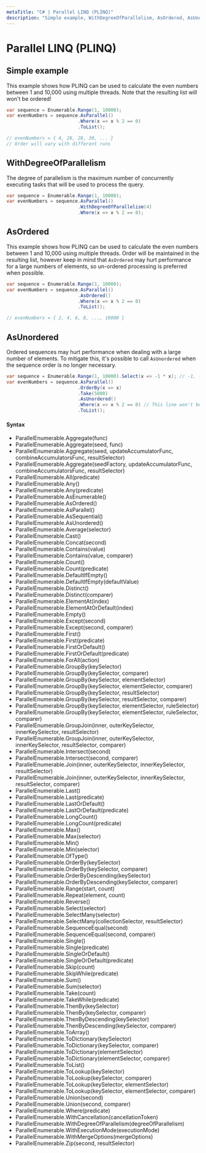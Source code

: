 ```yaml
---
metaTitle: "C# | Parallel LINQ (PLINQ)"
description: "Simple example, WithDegreeOfParallelism, AsOrdered, AsUnordered"
---
```


# Parallel LINQ (PLINQ)



## Simple example


This example shows how PLINQ can be used to calculate the even numbers between 1 and 10,000 using multiple threads. Note that the resulting list will won't be ordered!

```cs
var sequence = Enumerable.Range(1, 10000);
var evenNumbers = sequence.AsParallel()
                          .Where(x => x % 2 == 0)
                          .ToList();

// evenNumbers = { 4, 26, 28, 30, ... }
// Order will vary with different runs

```



## WithDegreeOfParallelism


The degree of parallelism is the maximum number of concurrently executing tasks that will be used to process the query.

```cs
var sequence = Enumerable.Range(1, 10000);
var evenNumbers = sequence.AsParallel()
                          .WithDegreeOfParallelism(4)
                          .Where(x => x % 2 == 0);

```



## AsOrdered


This example shows how PLINQ can be used to calculate the even numbers between 1 and 10,000 using multiple threads. Order will be maintained in the resulting list, however keep in mind that `AsOrdered` may hurt performance for a large numbers of elements, so un-ordered processing is preferred when possible.

```cs
var sequence = Enumerable.Range(1, 10000);
var evenNumbers = sequence.AsParallel()
                          .AsOrdered()
                          .Where(x => x % 2 == 0)
                          .ToList();

// evenNumbers = { 2, 4, 6, 8, ..., 10000 }

```



## AsUnordered


Ordered sequences may hurt performance when dealing with a large number of elements. To mitigate this, it's possible to call `AsUnordered` when the sequence order is no longer necessary.

```cs
var sequence = Enumerable.Range(1, 10000).Select(x => -1 * x); // -1, -2, ...
var evenNumbers = sequence.AsParallel()
                          .OrderBy(x => x)
                          .Take(5000)
                          .AsUnordered()
                          .Where(x => x % 2 == 0) // This line won't be affected by ordering
                          .ToList();

```



#### Syntax


- ParallelEnumerable.Aggregate(func)
- ParallelEnumerable.Aggregate(seed, func)
- ParallelEnumerable.Aggregate(seed, updateAccumulatorFunc, combineAccumulatorsFunc, resultSelector)
- ParallelEnumerable.Aggregate(seedFactory, updateAccumulatorFunc, combineAccumulatorsFunc, resultSelector)
- ParallelEnumerable.All(predicate)
- ParallelEnumerable.Any()
- ParallelEnumerable.Any(predicate)
- ParallelEnumerable.AsEnumerable()
- ParallelEnumerable.AsOrdered()
- ParallelEnumerable.AsParallel()
- ParallelEnumerable.AsSequential()
- ParallelEnumerable.AsUnordered()
- ParallelEnumerable.Average(selector)
- ParallelEnumerable.Cast()
- ParallelEnumerable.Concat(second)
- ParallelEnumerable.Contains(value)
- ParallelEnumerable.Contains(value, comparer)
- ParallelEnumerable.Count()
- ParallelEnumerable.Count(predicate)
- ParallelEnumerable.DefaultIfEmpty()
- ParallelEnumerable.DefaultIfEmpty(defaultValue)
- ParallelEnumerable.Distinct()
- ParallelEnumerable.Distinct(comparer)
- ParallelEnumerable.ElementAt(index)
- ParallelEnumerable.ElementAtOrDefault(index)
- ParallelEnumerable.Empty()
- ParallelEnumerable.Except(second)
- ParallelEnumerable.Except(second, comparer)
- ParallelEnumerable.First()
- ParallelEnumerable.First(predicate)
- ParallelEnumerable.FirstOrDefault()
- ParallelEnumerable.FirstOrDefault(predicate)
- ParallelEnumerable.ForAll(action)
- ParallelEnumerable.GroupBy(keySelector)
- ParallelEnumerable.GroupBy(keySelector, comparer)
- ParallelEnumerable.GroupBy(keySelector, elementSelector)
- ParallelEnumerable.GroupBy(keySelector, elementSelector, comparer)
- ParallelEnumerable.GroupBy(keySelector, resultSelector)
- ParallelEnumerable.GroupBy(keySelector, resultSelector, comparer)
- ParallelEnumerable.GroupBy(keySelector, elementSelector, ruleSelector)
- ParallelEnumerable.GroupBy(keySelector, elementSelector, ruleSelector, comparer)
- ParallelEnumerable.GroupJoin(inner, outerKeySelector, innerKeySelector, resultSelector)
- ParallelEnumerable.GroupJoin(inner, outerKeySelector, innerKeySelector, resultSelector, comparer)
- ParallelEnumerable.Intersect(second)
- ParallelEnumerable.Intersect(second, comparer)
- ParallelEnumerable.Join(inner, outerKeySelector, innerKeySelector, resultSelector)
- ParallelEnumerable.Join(inner, outerKeySelector, innerKeySelector, resultSelector, comparer)
- ParallelEnumerable.Last()
- ParallelEnumerable.Last(predicate)
- ParallelEnumerable.LastOrDefault()
- ParallelEnumerable.LastOrDefault(predicate)
- ParallelEnumerable.LongCount()
- ParallelEnumerable.LongCount(predicate)
- ParallelEnumerable.Max()
- ParallelEnumerable.Max(selector)
- ParallelEnumerable.Min()
- ParallelEnumerable.Min(selector)
- ParallelEnumerable.OfType()
- ParallelEnumerable.OrderBy(keySelector)
- ParallelEnumerable.OrderBy(keySelector, comparer)
- ParallelEnumerable.OrderByDescending(keySelector)
- ParallelEnumerable.OrderByDescending(keySelector, comparer)
- ParallelEnumerable.Range(start, count)
- ParallelEnumerable.Repeat(element, count)
- ParallelEnumerable.Reverse()
- ParallelEnumerable.Select(selector)
- ParallelEnumerable.SelectMany(selector)
- ParallelEnumerable.SelectMany(collectionSelector, resultSelector)
- ParallelEnumerable.SequenceEqual(second)
- ParallelEnumerable.SequenceEqual(second, comparer)
- ParallelEnumerable.Single()
- ParallelEnumerable.Single(predicate)
- ParallelEnumerable.SingleOrDefault()
- ParallelEnumerable.SingleOrDefault(predicate)
- ParallelEnumerable.Skip(count)
- ParallelEnumerable.SkipWhile(predicate)
- ParallelEnumerable.Sum()
- ParallelEnumerable.Sum(selector)
- ParallelEnumerable.Take(count)
- ParallelEnumerable.TakeWhile(predicate)
- ParallelEnumerable.ThenBy(keySelector)
- ParallelEnumerable.ThenBy(keySelector, comparer)
- ParallelEnumerable.ThenByDescending(keySelector)
- ParallelEnumerable.ThenByDescending(keySelector, comparer)
- ParallelEnumerable.ToArray()
- ParallelEnumerable.ToDictionary(keySelector)
- ParallelEnumerable.ToDictionary(keySelector, comparer)
- ParallelEnumerable.ToDictionary(elementSelector)
- ParallelEnumerable.ToDictionary(elementSelector, comparer)
- ParallelEnumerable.ToList()
- ParallelEnumerable.ToLookup(keySelector)
- ParallelEnumerable.ToLookup(keySelector, comparer)
- ParallelEnumerable.ToLookup(keySelector, elementSelector)
- ParallelEnumerable.ToLookup(keySelector, elementSelector, comparer)
- ParallelEnumerable.Union(second)
- ParallelEnumerable.Union(second, comparer)
- ParallelEnumerable.Where(predicate)
- ParallelEnumerable.WithCancellation(cancellationToken)
- ParallelEnumerable.WithDegreeOfParallelism(degreeOfParallelism)
- ParallelEnumerable.WithExecutionMode(executionMode)
- ParallelEnumerable.WithMergeOptions(mergeOptions)
- ParallelEnumerable.Zip(second, resultSelector)

